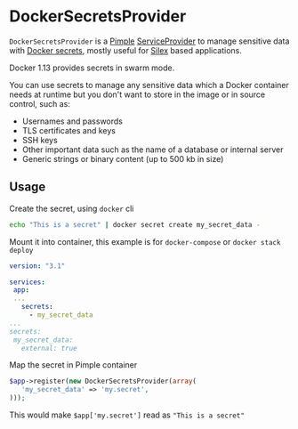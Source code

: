 # DockerSecretsProvider

`DockerSecretsProvider` is a [Pimple] [ServiceProvider] to manage sensitive data with [Docker secrets],
mostly useful for [Silex] based applications.

Docker 1.13 provides secrets in swarm mode.

You can use secrets to manage any sensitive data which a Docker container needs at runtime
but you don't want to store in the image or in source control, such as:
- Usernames and passwords
- TLS certificates and keys
- SSH keys
- Other important data such as the name of a database or internal server
- Generic strings or binary content (up to 500 kb in size)

[Pimple]: https://pimple.symfony.com/
[ServiceProvider]: https://pimple.symfony.com/#extending-a-container
[Silex]: https://silex.symfony.com/
[Docker secrets]:  https://docs.docker.com/engine/swarm/secrets/

## Usage

Create the secret, using `docker` cli

 ```sh
 echo "This is a secret" | docker secret create my_secret_data -
 ```

Mount it into container, this example is for `docker-compose` or `docker stack deploy`
 
 ```yml
version: "3.1"

services:
  app:
  ...
    secrets:
      - my_secret_data
...
secrets:
  my_secret_data:
    external: true

```

Map the secret in Pimple container

```php
$app->register(new DockerSecretsProvider(array(
   'my_secret_data' => 'my.secret',
)));
 ```
 
 This would make `$app['my.secret']` read as `"This is a secret"`
 
